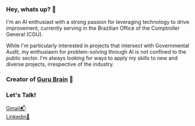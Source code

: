 ### Hey, whats up?  🫡

I'm an AI enthusiast with a strong passion for leveraging technology to drive improvement, currently serving in the Brazilian Office of the Comptroller General (CGU).

While I'm particularly interested in projects that intersect with Governmental Audit, my enthusiasm for problem-solving through AI is not confined to the public sector. I'm always looking for ways to apply my skills to new and diverse projects, irrespective of the industry.

### Creator of <a href="https://gurubrain.streamlit.app/" target="_blank">Guru Brain</a> 🧠

### Let's Talk!

[Gmail📬](mailto:bmkuppens@gmail.com)<br />
[Linkedin💼](https://www.linkedin.com/in/bernardo-kuppens-326528220/)

<!--
**kuppens/kuppens** is a ✨ _special_ ✨ repository because its `README.md` (this file) appears on your GitHub profile.

Here are some ideas to get you started:

- 🔭 I’m currently working on ...
- 🌱 I’m currently learning ...
- 👯 I’m looking to collaborate on ...
- 🤔 I’m looking for help with ...
- 💬 Ask me about ...
- 📫 How to reach me: ...
- 😄 Pronouns: ...
- ⚡ Fun fact: ...
-->
